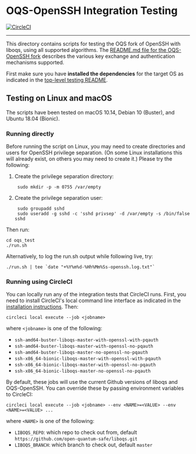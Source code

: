 OQS-OpenSSH Integration Testing
===============================

[![CircleCI](https://circleci.com/gh/open-quantum-safe/openssh-portable/tree/OQS-master.svg?style=svg)](https://circleci.com/gh/open-quantum-safe/openssh-portable/tree/OQS-master)

---

This directory contains scripts for testing the OQS fork of OpenSSH with liboqs, using all supported algorithms. The [README.md file for the OQS-OpenSSH fork](https://github.com/open-quantum-safe/openssh-portable/blob/OQS-master/README.md) describes the various key exchange and authentication mechanisms supported.

First make sure you have **installed the dependencies** for the target OS as indicated in the [top-level testing README](https://github.com/open-quantum-safe/openssh-portable/blob/OQS-master/README.md).

Testing on Linux and macOS
--------------------------

The scripts have been tested on macOS 10.14, Debian 10 (Buster), and Ubuntu 18.04 (Bionic).

### Running directly

Before running the script on Linux, you may need to create directories and users for OpenSSH privilege separation.  (On some Linux installations this will already exist, on others you may need to create it.)  Please try the following:

1. Create the privilege separation directory:

		sudo mkdir -p -m 0755 /var/empty

2. Create the privilege separation user:

		sudo groupadd sshd
		sudo useradd -g sshd -c 'sshd privsep' -d /var/empty -s /bin/false sshd

Then run:

	cd oqs_test
	./run.sh

Alternatively, to log the run.sh output while following live, try:

    ./run.sh | tee `date "+%Y%m%d-%Hh%Mm%Ss-openssh.log.txt"`
	
### Running using CircleCI

You can locally run any of the integration tests that CircleCI runs.  First, you need to install CircleCI's local command line interface as indicated in the [installation instructions](https://circleci.com/docs/2.0/local-cli/).  Then:

	circleci local execute --job <jobname>

where `<jobname>` is one of the following:

- `ssh-amd64-buster-liboqs-master-with-openssl-with-pqauth`
- `ssh-amd64-buster-liboqs-master-with-openssl-no-pqauth`
- `ssh-amd64-buster-liboqs-master-no-openssl-no-pqauth`
- `ssh-x86_64-bionic-liboqs-master-with-openssl-with-pqauth`
- `ssh-x86_64-bionic-liboqs-master-with-openssl-no-pqauth`
- `ssh-x86_64-bionic-liboqs-master-no-openssl-no-pqauth`

By default, these jobs will use the current Github versions of liboqs and OQS-OpenSSH.  You can override these by passing environment variables to CircleCI:

	circleci local execute --job <jobname> --env <NAME>=<VALUE> --env <NAME>=<VALUE> ...

where `<NAME>` is one of the following:

- `LIBOQS_REPO`: which repo to check out from, default `https://github.com/open-quantum-safe/liboqs.git`
- `LIBOQS_BRANCH`: which branch to check out, default `master`
